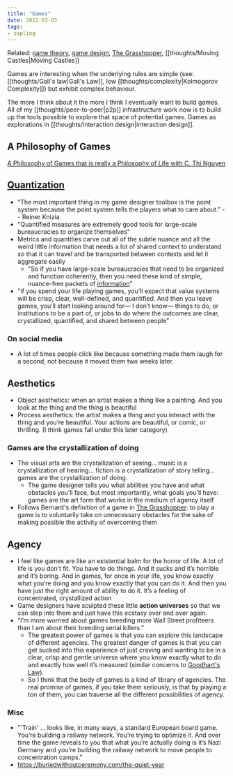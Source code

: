 ```yaml
---
title: "Games"
date: 2022-03-03
tags:
- sapling
---
```


Related: [game theory](thoughts/game%20theory.md), [game design](thoughts/game%20design.md), [The Grasshopper](thoughts/The%20Grasshopper.md), [[thoughts/Moving Castles|Moving Castles]]

Games are interesting when the underlying rules are simple (see: [[thoughts/Gall's law|Gall's Law]], low [[thoughts/complexity|Kolmogorov Complexity]]) but exhibit complex behaviour.

The more I think about it the more I think I eventually want to build games. All of my [[thoughts/peer-to-peer|p2p]] infrastructure work now is to build up the tools possible to explore that space of potential games. Games as explorations in [[thoughts/interaction design|interaction design]].

## A Philosophy of Games
[A Philosophy of Games that is really a Philosophy of Life with C. Thi Nguyen](https://overcast.fm/+oiPXNKQBw)

## [Quantization](thoughts/quantization.md)
-  “The most important thing in my game designer toolbox is the point system because the point system tells the players what to care about.” -- Reiner Knizia
- "Quantified measures are extremely good tools for large-scale bureaucracies to organize themselves"
- Metrics and quantities carve out all of the subtle nuance and all the weird little information that needs a lot of shared context to understand *so* that it can travel and be transported between contexts and let it aggregate easily
	- "So if you have large-scale bureaucracies that need to be organized and function coherently, then you need these kind of simple, nuance-free packets of [information](thoughts/information.md)"
- "if you spend your life playing games, you’ll expect that value systems will be crisp, clear, well-defined, and quantified. And then you leave games, you’ll start looking around for— I don’t know— things to do, or institutions to be a part of, or jobs to do where the outcomes are clear, crystallized, quantified, and shared between people"

### On social media
- A lot of times people click like because something made them laugh for a second, not because it moved them two weeks later.

## Aesthetics
- Object aesthetics: when an artist makes a thing like a painting. And you look at the thing and the thing is beautiful
- Process aesthetics: the artist makes a thing and you interact with the thing and you’re beautiful. Your actions are beautiful, or comic, or thrilling. (I think games fall under this later category)

### Games are the crystallization of doing
- The visual arts are the crystallization of seeing... music is a crystallization of hearing... fiction is a crystallization of story telling... games are the crystallization of doing.
	- The game designer tells you what abilities you have and what obstacles you’ll face, but most importantly, what goals you’ll have: games are the art form that works in the medium of agency itself
- Follows Bernard's definition of a game in [The Grasshopper](thoughts/The%20Grasshopper.md): to play a game is to voluntarily take on unnecessary obstacles for the sake of making possible the activity of overcoming them

## Agency
- I feel like games are like an existential balm for the horror of life. A lot of life is you don’t fit. You have to do things. And it sucks and it’s horrible and it’s boring. And in games, for once in your life, you know exactly what you’re doing and you know exactly that you can do it. And then you have just the right amount of ability to do it. It’s a feeling of concentrated, crystallized action
- Game designers have sculpted these little **action universes** so that we can step into them and just have this ecstasy over and over again.
- “I’m more worried about games breeding more Wall Street profiteers than I am about their breeding serial killers.”
	- The greatest power of games is that you can explore this landscape of different agencies. The greatest danger of games is that you can get sucked into this experience of just craving and wanting to be in a clear, crisp and gentle universe where you know exactly what to do and exactly how well it’s measured (similar concerns to [Goodhart's Law](thoughts/Goodhart's%20Law.md)).
	- So I think that the body of games is a kind of library of agencies. The real promise of games, if you take them seriously, is that by playing a ton of them, you can traverse all the different possibilities of agency.

### Misc
- "'Train' ... looks like, in many ways, a standard European board game. You’re building a railway network. You’re trying to optimize it. And over time the game reveals to you that what you’re actually doing is it’s Nazi Germany and you’re building the railway network to move people to concentration camps."
- https://buriedwithoutceremony.com/the-quiet-year
